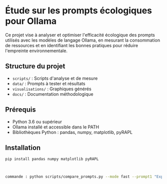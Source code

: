 # Étude sur les prompts écologiques pour Ollama

Ce projet vise à analyser et optimiser l'efficacité écologique des prompts utilisés avec les modèles de langage Ollama, en mesurant la consommation de ressources et en identifiant les bonnes pratiques pour réduire l'empreinte environnementale.

## Structure du projet

- `scripts/` : Scripts d'analyse et de mesure
- `data/` : Prompts à tester et résultats
- `visualisations/` : Graphiques générés
- `docs/` : Documentation méthodologique

## Prérequis

- Python 3.6 ou supérieur
- Ollama installé et accessible dans le PATH
- Bibliothèques Python : pandas, numpy, matplotlib, pyRAPL

## Installation

```bash
pip install pandas numpy matplotlib pyRAPL



commande : python scripts/compare_prompts.py --mode fast --prompt1 "Explique l'effet photoélectrique" --prompt2 "Effet photoélectrique?"